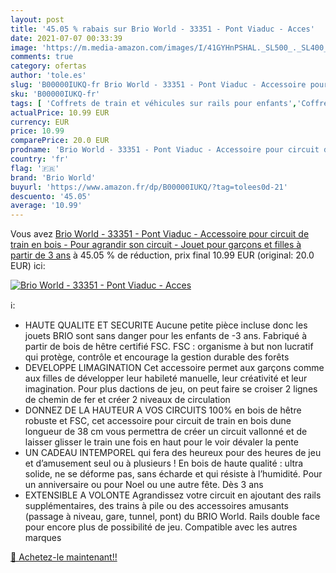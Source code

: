 ```yaml
---
layout: post
title: '45.05 % rabais sur Brio World - 33351 - Pont Viaduc - Acces'
date: 2021-07-07 00:33:39
image: 'https://m.media-amazon.com/images/I/41GYHnPSHAL._SL500_._SL400_.jpg'
comments: true
category: ofertas
author: 'tole.es'
slug: 'B00000IUKQ-fr Brio World - 33351 - Pont Viaduc - Accessoire pour circuit...'
sku: 'B00000IUKQ-fr'
tags: [ 'Coffrets de train et véhicules sur rails pour enfants','Coffrets de véhicules pour enfants','Jeux et Jouets','Jeux et jouets','Maquettes et modélisme','Véhicules pour enfants','brio world', ]
actualPrice: 10.99 EUR
currency: EUR
price: 10.99
comparePrice: 20.0 EUR
prodname: 'Brio World - 33351 - Pont Viaduc - Accessoire pour circuit de train en bois - Pour agrandir son circuit - Jouet pour garçons et filles à partir de 3 ans'
country: 'fr'
flag: '🇫🇷'
brand: 'Brio World'
buyurl: 'https://www.amazon.fr/dp/B00000IUKQ/?tag=tolees0d-21'
descuento: '45.05'
average: '10.99'
---
```


Vous avez [Brio World - 33351 - Pont Viaduc - Accessoire pour circuit de train en bois - Pour agrandir son circuit - Jouet pour garçons et filles à partir de 3 ans](https://www.amazon.fr/dp/B00000IUKQ/?tag=tolees0d-21)  à  45.05 % de réduction, prix final  10.99 EUR (original: 20.0 EUR) ici:

[![Brio World - 33351 - Pont Viaduc - Acces](https://m.media-amazon.com/images/I/41GYHnPSHAL._SL500_._SL400_.jpg)](https://www.amazon.fr/dp/B00000IUKQ/?tag=tolees0d-21)

ℹ️:

- HAUTE QUALITE ET SECURITE Aucune petite pièce incluse donc les jouets BRIO sont sans danger pour les enfants de -3 ans. Fabriqué à partir de bois de hêtre certifié FSC. FSC : organisme à but non lucratif qui protège, contrôle et encourage la gestion durable des forêts
- DEVELOPPE LIMAGINATION Cet accessoire permet aux garçons comme aux filles de développer leur habileté manuelle, leur créativité et leur imagination. Pour plus dactions de jeu, on peut faire se croiser 2 lignes de chemin de fer et créer 2 niveaux de circulation
- DONNEZ DE LA HAUTEUR A VOS CIRCUITS 100% en bois de hêtre robuste et FSC, cet accessoire pour circuit de train en bois dune longueur de 38 cm vous permettra de créer un circuit vallonné et de laisser glisser le train une fois en haut pour le voir dévaler la pente
- UN CADEAU INTEMPOREL qui fera des heureux pour des heures de jeu et d’amusement seul ou à plusieurs ! En bois de haute qualité : ultra solide, ne se déforme pas, sans écharde et qui résiste à l’humidité. Pour un anniversaire ou pour Noel ou une autre fête. Dès 3 ans
- EXTENSIBLE A VOLONTE Agrandissez votre circuit en ajoutant des rails supplémentaires, des trains à pile ou des accessoires amusants (passage à niveau, gare, tunnel, pont) du BRIO World. Rails double face pour encore plus de possibilité de jeu. Compatible avec les autres marques

[🛒 Achetez-le maintenant!!](https://www.amazon.fr/dp/B00000IUKQ/?tag=tolees0d-21)
